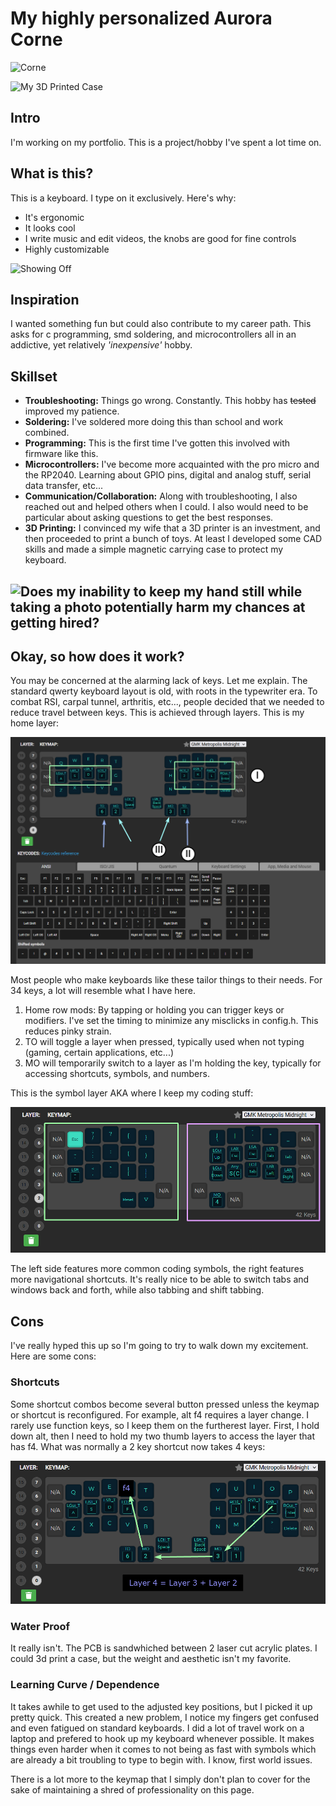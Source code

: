 # My highly personalized Aurora Corne 

![Corne](https://github.com/Alexzi-777/keyboard/blob/main/20250108_192826.jpg?raw=true)

![My 3D Printed Case](https://github.com/Alexzi-777/keyboard/blob/main/20250108_193108.jpg?raw=true)

## Intro

I'm working on my portfolio. This is a project/hobby I've spent a lot time on.

## What is this?

This is a keyboard. I type on it exclusively. Here's why:
- It's ergonomic
- It looks cool
- I write music and edit videos, the knobs are good for fine controls
- Highly customizable

![Showing Off
](https://github.com/Alexzi-777/keyboard/blob/main/20250108_191539.jpg?raw=true)
## Inspiration

I wanted something fun but could also contribute to my career path. This asks for c programming, smd soldering, and microcontrollers all in an addictive, yet relatively *'inexpensive'* hobby. 

## Skillset

- **Troubleshooting:** Things go wrong. Constantly. This hobby has ~~tested~~ improved my patience. 
- **Soldering:** I've soldered more doing this than school and work combined.
- **Programming:** This is the first time I've gotten this involved with firmware like this.
- **Microcontrollers:** I've become more acquainted with the pro micro and the RP2040. Learning about GPIO pins, digital and analog stuff, serial data transfer, etc...
- **Communication/Collaboration:** Along with troubleshooting, I also reached out and helped others when I could. I also would need to be particular about asking questions to get the best responses.
- **3D Printing:** I convinced my wife that a 3D printer is an investment, and then proceeded to print a bunch of toys. At least I developed some CAD skills and made a simple magnetic carrying case to protect my keyboard.

![Does my inability to keep my hand still while taking a photo potentially harm my chances at getting hired?](https://github.com/Alexzi-777/keyboard/blob/main/20250108_193033.jpg?raw=true)
---

## Okay, so how does it work?

You may be concerned at the alarming lack of keys. Let me explain. The standard qwerty keyboard layout is old, with roots in the typewriter era. To combat RSI, carpal tunnel, arthritis, etc..., people decided that we needed to reduce travel between keys. This is achieved through layers. This is my home layer:

![Home](https://github.com/Alexzi-777/keyboard/blob/main/00116-2025-01-08_%25H-%25M-%25S-%5BWindow%20title%5D.png?raw=true)

Most people who make keyboards like these tailor things to their needs. For 34 keys, a lot will resemble what I have here.
1. Home row mods: By tapping or holding you can trigger keys or modifiers. I've set the timing to minimize any misclicks in config.h. This reduces pinky strain.
2. TO will toggle a layer when pressed, typically used when not typing (gaming, certain applications, etc...)
3. MO will temporarily switch to a layer as I'm holding the key, typically for accessing shortcuts, symbols, and numbers.

This is the symbol layer AKA where I keep my coding stuff: 

![symbols](https://github.com/Alexzi-777/keyboard/blob/main/00117-2025-01-08_%25H-%25M-%25S-%5BWindow%20title%5D.png?raw=true)

The left side features more common coding symbols, the right features more navigational shortcuts. It's really nice to be able to switch tabs and windows back and forth, while also tabbing and shift tabbing. 

## Cons 

I've really hyped this up so I'm going to try to walk down my excitement. Here are some cons:

### Shortcuts

Some shortcut combos become several button pressed unless the keymap or shortcut is reconfigured. For example, alt f4 requires a layer change. I rarely use function keys, so I keep them on the furtherest layer. First, I hold down alt, then I need to hold my two thumb layers to access the layer that has f4. What was normally a 2 key shortcut now takes 4 keys:

![ex](https://github.com/Alexzi-777/keyboard/blob/main/00118-2025-01-08_%25H-%25M-%25S-%5BWindow%20title%5D.png?raw=true)

### Water Proof
It really isn't. The PCB is sandwhiched between 2 laser cut acrylic plates. I could 3d print a case, but the weight and aesthetic isn't my favorite. 

### Learning Curve / Dependence
It takes awhile to get used to the adjusted key positions, but I picked it up pretty quick. This created a new problem, I notice my fingers get confused and even fatigued on standard keyboards. I did a lot of travel work on a laptop and prefered to hook up my keyboard whenever possible. It makes things even harder when it comes to not being as fast with symbols which are already a bit troubling to type to begin with. I know, first world issues.

There is a lot more to the keymap that I simply don't plan to cover for the sake of maintaining a shred of professionality on this page. 
